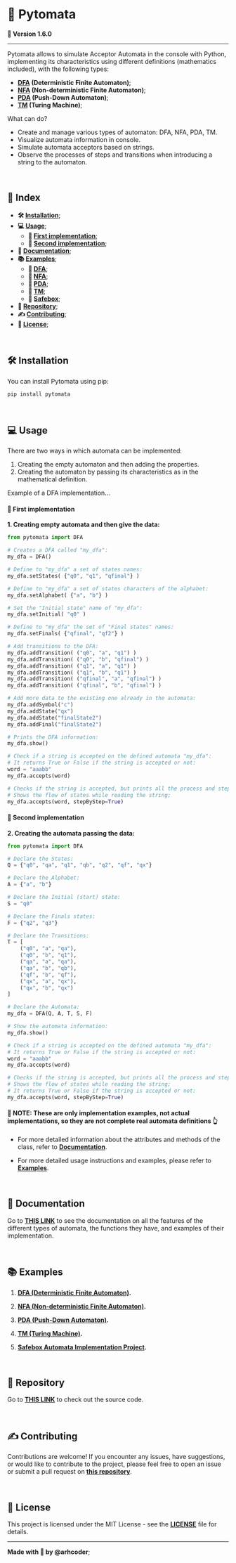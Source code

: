 # 🤖 Pytomata

**📌 Version 1.6.0**

<hr>

Pytomata allows to simulate Acceptor Automata in the console with Python, implementing its characteristics using different definitions (mathematics included), with the following types:

* **[DFA](https://github.com/arhcoder/Pytomata/blob/master/docs/dfa.md  "DFA") (Deterministic Finite Automaton)**;
* **[NFA](https://github.com/arhcoder/Pytomata/blob/master/docs/nfa.md "NFA") (Non-deterministic Finite Automaton)**;
* **[PDA](https://github.com/arhcoder/Pytomata/blob/master/docs/pda.md "PDA") (Push-Down Automaton)**;
* **[TM](https://github.com/arhcoder/Pytomata/blob/master/docs/tm.md "TM") (Turing Machine)**;

What can do?

- Create and manage various types of automaton: DFA, NFA, PDA, TM.
- Visualize automata information in console.
- Simulate automata acceptors based on strings.
- Observe the processes of steps and transitions when introducing a string to the automaton.

<br>

## 📍 Index

- **🛠 [Installation](#-installation)**;
- **💻 [Usage](#-usage)**;
  - **🧿 [First implementation](#-first-implementation)**;
  - **🧿 [Second implementation](#-second-implementation)**;
- **📓 [Documentation](#-documentation)**;
- **📚 [Examples](#-examples)**;
  - **🤖 [DFA](https://github.com/arhcoder/Pytomata/blob/master/docs/dfa.md  "DFA")**;
  - **🤖 [NFA](https://github.com/arhcoder/Pytomata/blob/master/docs/nfa.md "NFA")**;
  - **🤖 [PDA](https://github.com/arhcoder/Pytomata/blob/master/docs/pda.md "PDA")**;
  - **🤖 [TM](https://github.com/arhcoder/Pytomata/blob/master/docs/tm.md "TM")**;
  - **🔐 [Safebox](https://github.com/arhcoder/Pytomata/blob/master/docs/xsafebox.md)**;
- **📁 [Repository](#-repository)**;
- **✍ [Contributing](#-contributing)**;
- **📜 [License](#-license)**;

<br>

## 🛠 Installation

You can install Pytomata using pip:

```bash
pip install pytomata
```

<br>

## 💻 Usage

There are two ways in which automata can be implemented:
1. Creating the empty automaton and then adding the properties.
2. Creating the automaton by passing its characteristics as in the mathematical definition.

Example of a DFA implementation...

#### 🧿 First implementation

**1. Creating empty automata and then give the data:**

```python
from pytomata import DFA

# Creates a DFA called "my_dfa":
my_dfa = DFA()

# Define to "my_dfa" a set of states names:
my_dfa.setStates( {"q0", "q1", "qfinal"} )

# Define to "my_dfa" a set of states characters of the alphabet:
my_dfa.setAlphabet( {"a", "b"} )

# Set the "Initial state" name of "my_dfa":
my_dfa.setInitial( "q0" )

# Define to "my_dfa" the set of "Final states" names:
my_dfa.setFinals( {"qfinal", "qf2"} )

# Add transitions to the DFA:
my_dfa.addTransition( ("q0", "a", "q1") )
my_dfa.addTransition( ("q0", "b", "qfinal") )
my_dfa.addTransition( ("q1", "a", "q1") )
my_dfa.addTransition( ("q1", "b", "q1") )
my_dfa.addTransition( ("qfinal", "a", "qfinal") )
my_dfa.addTransition( ("qfinal", "b", "qfinal") )

# Add more data to the existing one already in the automata:
my_dfa.addSymbol("c")
my_dfa.addState("qx")
my_dfa.addState("finalState2")
my_dfa.addFinal("finalState2")

# Prints the DFA information:
my_dfa.show()

# Check if a string is accepted on the defined automata "my_dfa":
# It returns True or False if the string is accepted or not:
word = "aaabb"
my_dfa.accepts(word)

# Checks if the string is accepted, but prints all the process and steps on transitions;
# Shows the flow of states while reading the string;
my_dfa.accepts(word, stepByStep=True)
```

#### 🧿 Second implementation

**2. Creating the automata passing the data:**

```python
from pytomata import DFA

# Declare the States:
Q = {"q0", "qa", "q1", "qb", "q2", "qf", "qx"}

# Declare the Alphabet:
A = {"a", "b"}

# Declare the Initial (start) state:
S = "q0"

# Declare the Finals states:
F = {"q2", "q3"}

# Declare the Transitions:
T = [
	("q0", "a", "qa"),
	("q0", "b", "q1"),
	("qa", "a", "qa"),
	("qa", "b", "qb"),
	("qf", "b", "qf"),
	("qx", "a", "qx"),
	("qx", "b", "qx")
]

# Declare the Automata:
my_dfa = DFA(Q, A, T, S, F)

# Show the automata information:
my_dfa.show()

# Check if a string is accepted on the defined automata "my_dfa":
# It returns True or False if the string is accepted or not:
word = "aaabb"
my_dfa.accepts(word)

# Checks if the string is accepted, but prints all the process and steps on transitions;
# Shows the flow of states while reading the string;
# It returns True or False if the string is accepted or not:
my_dfa.accepts(word, stepByStep=True)
```

#### 🛑 NOTE: These are only implementation examples, not actual implementations, so they are not complete real automata definitions 👆

* For more detailed information about the attributes and methods of the class, refer to **[Documentation](#-Documentation  "Documentation")**.

* For more detailed usage instructions and examples, please refer to **[Examples](#-Examples  "Examples")**.

<br>

## 📓 Documentation

Go to **[THIS LINK](http://github.com/arhcoder/Pytomata/blob/master/docs/automatas.md "THIS LINK")** to see the documentation on all the features of the different types of automata, the functions they have, and examples of their implementation.

<br>

## 📚 Examples

1. **[DFA (Deterministic Finite Automaton)](https://github.com/arhcoder/Pytomata/blob/master/docs/dfa.md  "DFA").**

2. **[NFA (Non-deterministic Finite Automaton)](https://github.com/arhcoder/Pytomata/blob/master/docs/nfa.md "NFA").**

3. **[PDA (Push-Down Automaton)](https://github.com/arhcoder/Pytomata/blob/master/docs/pda.md "PDA").**

4. **[TM (Turing Machine)](https://github.com/arhcoder/Pytomata/blob/master/docs/tm.md "TM").**

5. **[Safebox Automata Implementation Project](https://github.com/arhcoder/Pytomata/blob/master/docs/xsafebox.md).**

<br>

## 📁 Repository

Go to **[THIS LINK](https://github.com/arhcoder/Pytomata)** to check out the source code.

<br>

## ✍ Contributing

Contributions are welcome! If you encounter any issues, have suggestions, or would like to contribute to the project, please feel free to open an issue or submit a pull request on **[this repository](https://github.com/arhcoder/Pytomata)**.

<br>

## 📜 License

This project is licensed under the MIT License - see the **[LICENSE](https://github.com/arhcoder/Pytomata/blob/master/LICENSE)** file for details.

<hr>

**Made with 💜 by @arhcoder**;

<br>